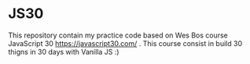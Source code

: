 # JS30
This repository contain my practice code based on Wes Bos course JavaScript 30 https://javascript30.com/ . This course consist in build 30 thigns in 30 days with Vanilla JS :)
